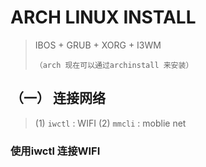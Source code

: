 # ARCH LINUX INSTALL

> IBOS + GRUB + XORG + I3WM
>
> `（arch 现在可以通过archinstall 来安装）`

## （一） 连接网络
> (1) `iwctl` : WIFI
> (2) `mmcli` : moblie net

### 使用iwctl 连接WIFI




